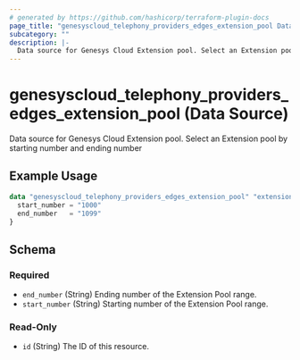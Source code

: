 ```yaml
---
# generated by https://github.com/hashicorp/terraform-plugin-docs
page_title: "genesyscloud_telephony_providers_edges_extension_pool Data Source - terraform-provider-genesyscloud-jonesb"
subcategory: ""
description: |-
  Data source for Genesys Cloud Extension pool. Select an Extension pool by starting number and ending number
---
```


# genesyscloud_telephony_providers_edges_extension_pool (Data Source)

Data source for Genesys Cloud Extension pool. Select an Extension pool by starting number and ending number

## Example Usage

```terraform
data "genesyscloud_telephony_providers_edges_extension_pool" "extensionPool" {
  start_number = "1000"
  end_number   = "1099"
}
```

<!-- schema generated by tfplugindocs -->
## Schema

### Required

- `end_number` (String) Ending number of the Extension Pool range.
- `start_number` (String) Starting number of the Extension Pool range.

### Read-Only

- `id` (String) The ID of this resource.



